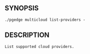 ## SYNOPSIS
    ./pgedge multicloud list-providers -
 
## DESCRIPTION
    List supported cloud providers.
